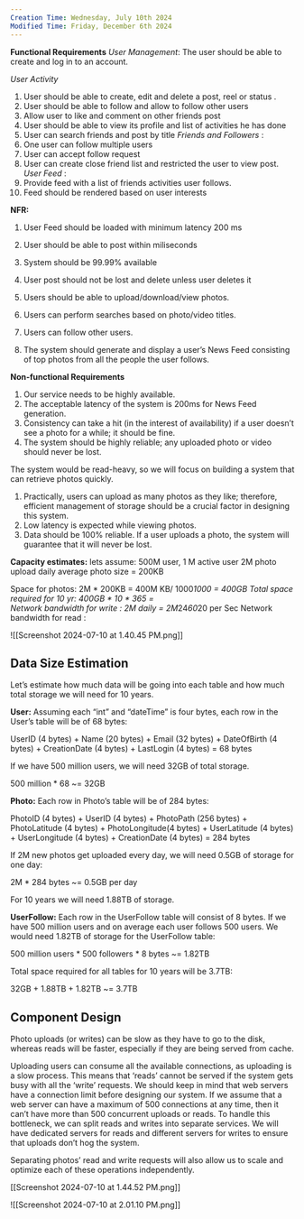 ```yaml
---
Creation Time: Wednesday, July 10th 2024
Modified Time: Friday, December 6th 2024
---
```

**Functional Requirements**
_User Management_: The user should be able to create and log in to an account.

_User Activity_ 
1. User should be able to  create, edit and delete a post, reel or status .
2. User should be able to follow and allow to follow other users
3. Allow user to like and comment on other friends post
4. User should be able to view its profile and list of activities he has done
5. User can search friends and post by title
_Friends and Followers_ : 
1. One user can follow multiple users
2. User can accept follow request
3. User can create close friend list and restricted the user to view post.
_User Feed_ : 
1. Provide feed with a list of friends activities user follows.
2. Feed should be rendered based on user interests 


**NFR:** 
1. User Feed should be loaded with minimum latency 200 ms
2. User should be able to post within miliseconds 
3. System should be 99.99% available
4. User post should not be lost and delete unless user deletes it





6. Users should be able to upload/download/view photos.
7. Users can perform searches based on photo/video titles.
8. Users can follow other users.
9. The system should generate and display a user’s News Feed consisting of top photos from all the people the user follows.

**Non-functional Requirements**

1. Our service needs to be highly available.
2. The acceptable latency of the system is 200ms for News Feed generation.
3. Consistency can take a hit (in the interest of availability) if a user doesn’t see a photo for a while; it should be fine.
4. The system should be highly reliable; any uploaded photo or video should never be lost.


The system would be read-heavy, so we will focus on building a system that can retrieve photos quickly.

1. Practically, users can upload as many photos as they like; therefore, efficient management of storage should be a crucial factor in designing this system.
2. Low latency is expected while viewing photos.
3. Data should be 100% reliable. If a user uploads a photo, the system will guarantee that it will never be lost.

**Capacity estimates:**
lets assume: 
500M  user, 1 M active user
2M photo upload daily
average photo size = 200KB

Space for photos: 2M * 200KB = 400M KB/ 1000*1000 = 400GB
Total space required for 10 yr: 400GB * 10 * 365 =  
Network bandwidth for write : 2M daily = 2M*24*60*20 per Sec 
Network bandwidth for read : 


![[Screenshot 2024-07-10 at 1.40.45 PM.png]]

## Data Size Estimation
Let’s estimate how much data will be going into each table and how much total storage we will need for 10 years.

**User:** Assuming each “int” and “dateTime” is four bytes, each row in the User’s table will be of 68 bytes:

UserID (4 bytes) + Name (20 bytes) + Email (32 bytes) + DateOfBirth (4 bytes) + CreationDate (4 bytes) + LastLogin (4 bytes) = 68 bytes

If we have 500 million users, we will need 32GB of total storage.

500 million * 68 ~= 32GB

**Photo:** Each row in Photo’s table will be of 284 bytes:

PhotoID (4 bytes) + UserID (4 bytes) + PhotoPath (256 bytes) + PhotoLatitude (4 bytes) + PhotoLongitude(4 bytes) + UserLatitude (4 bytes) + UserLongitude (4 bytes) + CreationDate (4 bytes) = 284 bytes

If 2M new photos get uploaded every day, we will need 0.5GB of storage for one day:

2M * 284 bytes ~= 0.5GB per day

For 10 years we will need 1.88TB of storage.

**UserFollow:** Each row in the UserFollow table will consist of 8 bytes. If we have 500 million users and on average each user follows 500 users. We would need 1.82TB of storage for the UserFollow table:

500 million users * 500 followers * 8 bytes ~= 1.82TB

Total space required for all tables for 10 years will be 3.7TB:

32GB + 1.88TB + 1.82TB ~= 3.7TB

## Component Design
Photo uploads (or writes) can be slow as they have to go to the disk, whereas reads will be faster, especially if they are being served from cache.

Uploading users can consume all the available connections, as uploading is a slow process. This means that ‘reads’ cannot be served if the system gets busy with all the ‘write’ requests. We should keep in mind that web servers have a connection limit before designing our system. If we assume that a web server can have a maximum of 500 connections at any time, then it can’t have more than 500 concurrent uploads or reads. To handle this bottleneck, we can split reads and writes into separate services. We will have dedicated servers for reads and different servers for writes to ensure that uploads don’t hog the system.

Separating photos’ read and write requests will also allow us to scale and optimize each of these operations independently.

[[Screenshot 2024-07-10 at 1.44.52 PM.png]]

![[Screenshot 2024-07-10 at 2.01.10 PM.png]]

